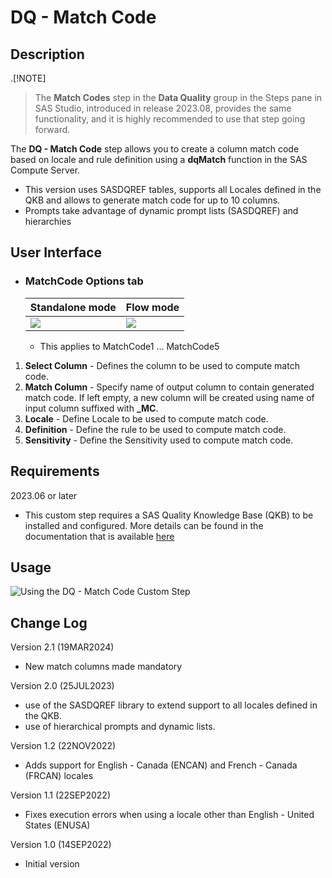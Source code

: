 # DQ - Match Code

## Description

.[!NOTE]
>The **Match Codes** step in the **Data Quality** group in the Steps pane in SAS Studio, introduced in release 2023.08, provides the same functionality, and it is highly recommended to use that step going forward.

The **DQ - Match Code** step allows you to create a column match code based on locale and rule definition using a **dqMatch** function in the SAS Compute Server. 
 * This version uses SASDQREF tables, supports all Locales defined in the QKB and allows to generate match code for up to 10 columns. 
 * Prompts take advantage of dynamic prompt lists (SASDQREF) and hierarchies 

## User Interface  

* ### MatchCode Options tab ###

   | Standalone mode | Flow mode |
   | --- | --- |                  
   | ![](img/dqmatch-tabmatchcodeoptions-standalone.png) | ![](img/dqmatch-tabmatchcodeoptions-flowmode.png) |
   
   * This applies to MatchCode1 … MatchCode5

1. **Select Column**   - Defines the column to be used to compute match code.  
2. **Match Column**    - Specify name of output column to contain generated match code. If left empty, a new column will be created using name of input column suffixed with **_MC**.      
3. **Locale**          - Define Locale to be used to compute match code.  
4. **Definition**      - Define the rule to be used to compute match code.  
5. **Sensitivity**     - Define the Sensitivity used to compute match code.  

## Requirements

2023.06 or later  

* This custom step requires a SAS Quality Knowledge Base (QKB) to be installed and configured. More details can be found in the documentation that is available [here](https://support.sas.com/en/software/quality-knowledge-base-support.html)  

## Usage

![Using the DQ - Match Code Custom Step](img/dqmatch.gif)  

## Change Log
  
Version 2.1 (19MAR2024)  

  * New match columns made mandatory

Version 2.0 (25JUL2023)  
 * use of the SASDQREF library to extend support to all locales defined in the QKB.
 * use of hierarchical prompts and dynamic lists.

Version 1.2 (22NOV2022)  

  * Adds support for English - Canada (ENCAN) and French - Canada (FRCAN) locales

Version 1.1 (22SEP2022)  

  * Fixes execution errors when using a locale other than English - United States (ENUSA) 

Version 1.0 (14SEP2022)  

  * Initial version  
  
 

	
